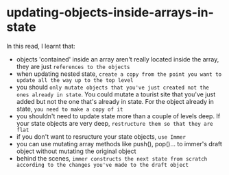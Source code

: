 # updating-objects-inside-arrays-in-state

In this read, I learnt that:

- objects 'contained' inside an array aren't really located inside the array, they are just `references to the objects`
- when updating nested state, `create a copy from the point you want to update all the way up to the top level`
- you should `only mutate objects that you've just created not the ones already in state`. You could mutate a tourist site that you've just added but not the one that's already in state. For the object already in state, `you need to make a copy of it`
- you shouldn't need to update state more than a couple of levels deep. If your state objects are very deep, `restructure them so that they are flat`
- if you don't want to resructure your state objects, `use Immer`
- you can use mutating array methods like push(), pop()... to immer's draft object without mutating the original object
- behind the scenes, `immer constructs the next state from scratch according to the changes you've made to the draft object`
